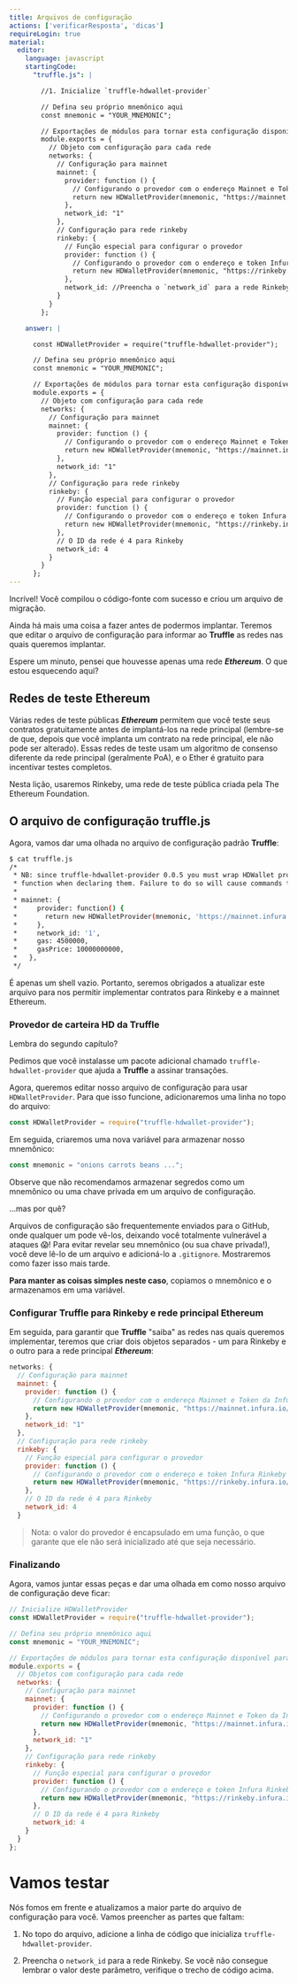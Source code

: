 ```yaml
---
title: Arquivos de configuração
actions: ['verificarResposta', 'dicas']
requireLogin: true
material:
  editor:
    language: javascript
    startingCode:
      "truffle.js": |

        //1. Inicialize `truffle-hdwallet-provider`

        // Defina seu próprio mnemônico aqui
        const mnemonic = "YOUR_MNEMONIC";

        // Exportações de módulos para tornar esta configuração disponível para o próprio Truffle
        module.exports = {
          // Objeto com configuração para cada rede
          networks: {
            // Configuração para mainnet
            mainnet: {
              provider: function () {
                // Configurando o provedor com o endereço Mainnet e Token da Infura
                return new HDWalletProvider(mnemonic, "https://mainnet.infura.io/v3/YOUR_TOKEN")
              },
              network_id: "1"
            },
            // Configuração para rede rinkeby
            rinkeby: {
              // Função especial para configurar o provedor
              provider: function () {
                // Configurando o provedor com o endereço e token Infura Rinkeby
                return new HDWalletProvider(mnemonic, "https://rinkeby.infura.io/v3/YOUR_TOKEN")
              },
              network_id: //Preencha o `network_id` para a rede Rinkeby.
            }
          }
        };

    answer: |

      const HDWalletProvider = require("truffle-hdwallet-provider");

      // Defina seu próprio mnemônico aqui
      const mnemonic = "YOUR_MNEMONIC";

      // Exportações de módulos para tornar esta configuração disponível para o próprio Truffle
      module.exports = {
        // Objeto com configuração para cada rede
        networks: {
          // Configuração para mainnet
          mainnet: {
            provider: function () {
              // Configurando o provedor com o endereço Mainnet e Token da Infura
              return new HDWalletProvider(mnemonic, "https://mainnet.infura.io/v3/YOUR_TOKEN")
            },
            network_id: "1"
          },
          // Configuração para rede rinkeby
          rinkeby: {
            // Função especial para configurar o provedor
            provider: function () {
              // Configurando o provedor com o endereço e token Infura Rinkeby
              return new HDWalletProvider(mnemonic, "https://rinkeby.infura.io/v3/YOUR_TOKEN")
            },
            // O ID da rede é 4 para Rinkeby
            network_id: 4
          }
        }
      };
---
```


Incrível! Você compilou o código-fonte com sucesso e criou um arquivo de migração.

Ainda há mais uma coisa a fazer antes de podermos implantar. Teremos que editar o arquivo de configuração para informar ao **Truffle** as redes nas quais queremos implantar.

Espere um minuto, pensei que houvesse apenas uma rede **_Ethereum_**. O que estou esquecendo aqui?

## Redes de teste Ethereum

Várias redes de teste públicas **_Ethereum_** permitem que você teste seus contratos gratuitamente antes de implantá-los na rede principal (lembre-se de que, depois que você implanta um contrato na rede principal, ele não pode ser alterado). Essas redes de teste usam um algoritmo de consenso diferente da rede principal (geralmente PoA), e o Ether é gratuito para incentivar testes completos.

Nesta lição, usaremos Rinkeby, uma rede de teste pública criada pela The Ethereum Foundation.

## O arquivo de configuração truffle.js

Agora, vamos dar uma olhada no arquivo de configuração padrão **Truffle**:

```bash
$ cat truffle.js
/*
 * NB: since truffle-hdwallet-provider 0.0.5 you must wrap HDWallet providers in a
 * function when declaring them. Failure to do so will cause commands to hang. ex:
 *
 * mainnet: {
 *     provider: function() {
 *       return new HDWalletProvider(mnemonic, 'https://mainnet.infura.io/<infura-key>')
 *     },
 *     network_id: '1',
 *     gas: 4500000,
 *     gasPrice: 10000000000,
 *   },
 */
```

É apenas um shell vazio. Portanto, seremos obrigados a atualizar este arquivo para nos permitir implementar contratos para Rinkeby e a mainnet Ethereum.

### Provedor de carteira HD da Truffle

Lembra do segundo capítulo?

Pedimos que você instalasse um pacote adicional chamado `truffle-hdwallet-provider` que ajuda a **Truffle** a assinar transações.

Agora, queremos editar nosso arquivo de configuração para usar `HDWalletProvider`. Para que isso funcione, adicionaremos uma linha no topo do arquivo:

```JavaScript
const HDWalletProvider = require("truffle-hdwallet-provider");
```

Em seguida, criaremos uma nova variável para armazenar nosso mnemônico:

```JavaScript
const mnemonic = "onions carrots beans ...";
```

Observe que não recomendamos armazenar segredos como um mnemônico ou uma chave privada em um arquivo de configuração.

...mas por quê?

Arquivos de configuração são frequentemente enviados para o GitHub, onde qualquer um pode vê-los, deixando você totalmente vulnerável a ataques 😱! Para evitar revelar seu mnemônico (ou sua chave privada!), você deve lê-lo de um arquivo e adicioná-lo a `.gitignore`. Mostraremos como fazer isso mais tarde.

**Para manter as coisas simples neste caso**, copiamos o mnemônico e o armazenamos em uma variável.

### Configurar Truffle para Rinkeby e rede principal Ethereum

Em seguida, para garantir que **Truffle** "saiba" as redes nas quais queremos implementar, teremos que criar dois objetos separados - um para Rinkeby e o outro para a rede principal **_Ethereum_**:

```JavaScript
networks: {
  // Configuração para mainnet
  mainnet: {
    provider: function () {
      // Configurando o provedor com o endereço Mainnet e Token da Infura
      return new HDWalletProvider(mnemonic, "https://mainnet.infura.io/v3/YOUR_TOKEN")
    },
    network_id: "1"
  },
  // Configuração para rede rinkeby
  rinkeby: {
    // Função especial para configurar o provedor
    provider: function () {
      // Configurando o provedor com o endereço e token Infura Rinkeby
      return new HDWalletProvider(mnemonic, "https://rinkeby.infura.io/v3/YOUR_TOKEN")
    },
    // O ID da rede é 4 para Rinkeby
    network_id: 4
  }
```

>Nota: o valor do provedor é encapsulado em uma função, o que garante que ele não será inicializado até que seja necessário.

### Finalizando

Agora, vamos juntar essas peças e dar uma olhada em como nosso arquivo de configuração deve ficar:

```JavaScript
// Inicialize HDWalletProvider
const HDWalletProvider = require("truffle-hdwallet-provider");

// Defina seu próprio mnemônico aqui
const mnemonic = "YOUR_MNEMONIC";

// Exportações de módulos para tornar esta configuração disponível para o próprio Truffle
module.exports = {
  // Objetos com configuração para cada rede
  networks: {
    // Configuração para mainnet
    mainnet: {
      provider: function () {
        // Configurando o provedor com o endereço Mainnet e Token da Infura
        return new HDWalletProvider(mnemonic, "https://mainnet.infura.io/v3/YOUR_TOKEN")
      },
      network_id: "1"
    },
    // Configuração para rede rinkeby
    rinkeby: {
      // Função especial para configurar o provedor
      provider: function () {
        // Configurando o provedor com o endereço e token Infura Rinkeby
        return new HDWalletProvider(mnemonic, "https://rinkeby.infura.io/v3/YOUR_TOKEN")
      },
      // O ID da rede é 4 para Rinkeby
      network_id: 4
    }
  }
};
```

# Vamos testar

Nós fomos em frente e atualizamos a maior parte do arquivo de configuração para você. Vamos preencher as partes que faltam:

1. No topo do arquivo, adicione a linha de código que inicializa `truffle-hdwallet-provider`.

2. Preencha o `network_id` para a rede Rinkeby. Se você não consegue lembrar o valor deste parâmetro, verifique o trecho de código acima.
